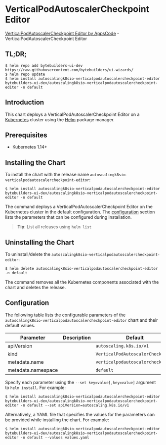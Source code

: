 # VerticalPodAutoscalerCheckpoint Editor

[VerticalPodAutoscalerCheckpoint Editor by AppsCode](https://byte.builders) - VerticalPodAutoscalerCheckpoint Editor

## TL;DR;

```console
$ helm repo add bytebuilders-ui-dev https://raw.githubusercontent.com/bytebuilders/ui-wizards/
$ helm repo update
$ helm install autoscalingk8sio-verticalpodautoscalercheckpoint-editor bytebuilders-ui-dev/autoscalingk8sio-verticalpodautoscalercheckpoint-editor -n default
```

## Introduction

This chart deploys a VerticalPodAutoscalerCheckpoint Editor on a [Kubernetes](http://kubernetes.io) cluster using the [Helm](https://helm.sh) package manager.

## Prerequisites

- Kubernetes 1.14+

## Installing the Chart

To install the chart with the release name `autoscalingk8sio-verticalpodautoscalercheckpoint-editor`:

```console
$ helm install autoscalingk8sio-verticalpodautoscalercheckpoint-editor bytebuilders-ui-dev/autoscalingk8sio-verticalpodautoscalercheckpoint-editor -n default
```

The command deploys a VerticalPodAutoscalerCheckpoint Editor on the Kubernetes cluster in the default configuration. The [configuration](#configuration) section lists the parameters that can be configured during installation.

> **Tip**: List all releases using `helm list`

## Uninstalling the Chart

To uninstall/delete the `autoscalingk8sio-verticalpodautoscalercheckpoint-editor`:

```console
$ helm delete autoscalingk8sio-verticalpodautoscalercheckpoint-editor -n default
```

The command removes all the Kubernetes components associated with the chart and deletes the release.

## Configuration

The following table lists the configurable parameters of the `autoscalingk8sio-verticalpodautoscalercheckpoint-editor` chart and their default values.

|     Parameter      | Description |              Default              |
|--------------------|-------------|-----------------------------------|
| apiVersion         |             | `autoscaling.k8s.io/v1`           |
| kind               |             | `VerticalPodAutoscalerCheckpoint` |
| metadata.name      |             | `verticalpodautoscalercheckpoint` |
| metadata.namespace |             | `default`                         |


Specify each parameter using the `--set key=value[,key=value]` argument to `helm install`. For example:

```console
$ helm install autoscalingk8sio-verticalpodautoscalercheckpoint-editor bytebuilders-ui-dev/autoscalingk8sio-verticalpodautoscalercheckpoint-editor -n default --set apiVersion=autoscaling.k8s.io/v1
```

Alternatively, a YAML file that specifies the values for the parameters can be provided while
installing the chart. For example:

```console
$ helm install autoscalingk8sio-verticalpodautoscalercheckpoint-editor bytebuilders-ui-dev/autoscalingk8sio-verticalpodautoscalercheckpoint-editor -n default --values values.yaml
```
